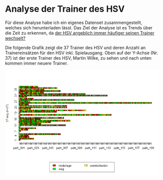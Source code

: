 # Analyse der Trainer des HSV
Für diese Analyse habe ich ein eigenes Datenset zusammengestellt, welches sich herunterladen lässt. Das Ziel der Analyse ist es Trends über die Zeit zu erkennen, da [der HSV angeblich immer häufiger seinen Trainer wechselt?](http://www.abendblatt.de/sport/fussball/hsv/article108143813/Alle-HSV-Trainer-in-der-Bundesliga.html) 

Die folgende Grafik zeigt die 37 Trainer des HSV und deren Anzahl an Trainereinsätzen für den HSV inkl. Spielausgang. Oben auf der Y-Achse (Nr. 37) ist der erste Trainer des HSV, Martin Wilke, zu sehen und nach unten kommen immer neuere Trainer.
 
![alt text](https://github.com/kruse-alex/HSV_Trainer/blob/master/hsv_trainer.png) 
